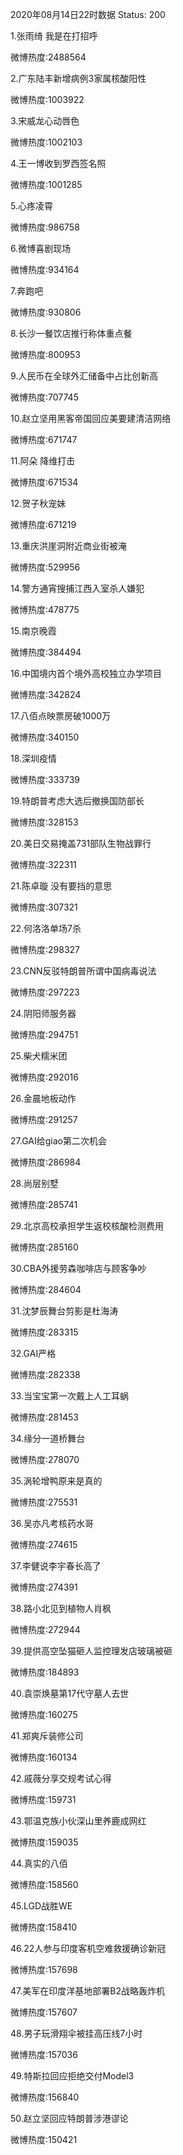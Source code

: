 2020年08月14日22时数据
Status: 200

1.张雨绮 我是在打招呼

微博热度:2488564

2.广东陆丰新增病例3家属核酸阳性

微博热度:1003922

3.宋威龙心动唇色

微博热度:1002103

4.王一博收到罗西签名照

微博热度:1001285

5.心疼凌霄

微博热度:986758

6.微博喜剧现场

微博热度:934164

7.奔跑吧

微博热度:930806

8.长沙一餐饮店推行称体重点餐

微博热度:800953

9.人民币在全球外汇储备中占比创新高

微博热度:707745

10.赵立坚用黑客帝国回应美要建清洁网络

微博热度:671747

11.阿朵 降维打击

微博热度:671534

12.贺子秋宠妹

微博热度:671219

13.重庆洪崖洞附近商业街被淹

微博热度:529956

14.警方通宵搜捕江西入室杀人嫌犯

微博热度:478775

15.南京晚霞

微博热度:384494

16.中国境内首个境外高校独立办学项目

微博热度:342824

17.八佰点映票房破1000万

微博热度:340150

18.深圳疫情

微博热度:333739

19.特朗普考虑大选后撤换国防部长

微博热度:328153

20.美日交易掩盖731部队生物战罪行

微博热度:322311

21.陈卓璇 没有要挡的意思

微博热度:307321

22.何洛洛单场7杀

微博热度:298327

23.CNN反驳特朗普所谓中国病毒说法

微博热度:297223

24.阴阳师服务器

微博热度:294751

25.柴犬糯米团

微博热度:292016

26.金晨地板动作

微博热度:291257

27.GAI给giao第二次机会

微博热度:286984

28.尚层别墅

微博热度:285741

29.北京高校承担学生返校核酸检测费用

微博热度:285160

30.CBA外援劳森咖啡店与顾客争吵

微博热度:284604

31.沈梦辰舞台剪影是杜海涛

微博热度:283315

32.GAI严格

微博热度:282338

33.当宝宝第一次戴上人工耳蜗

微博热度:281453

34.缘分一道桥舞台

微博热度:278070

35.涡轮增鸭原来是真的

微博热度:275531

36.吴亦凡考核药水哥

微博热度:274615

37.李健说李宇春长高了

微博热度:274391

38.路小北见到植物人肖枫

微博热度:272944

39.提供高空坠猫砸人监控理发店玻璃被砸

微博热度:184893

40.袁崇焕墓第17代守墓人去世

微博热度:160275

41.郑爽斥装修公司

微博热度:160134

42.戚薇分享交规考试心得

微博热度:159731

43.鄂温克族小伙深山里养鹿成网红

微博热度:159035

44.真实的八佰

微博热度:158560

45.LGD战胜WE

微博热度:158410

46.22人参与印度客机空难救援确诊新冠

微博热度:157698

47.美军在印度洋基地部署B2战略轰炸机

微博热度:157607

48.男子玩滑翔伞被挂高压线7小时

微博热度:157036

49.特斯拉回应拒绝交付Model3

微博热度:156840

50.赵立坚回应特朗普涉港谬论

微博热度:150421

